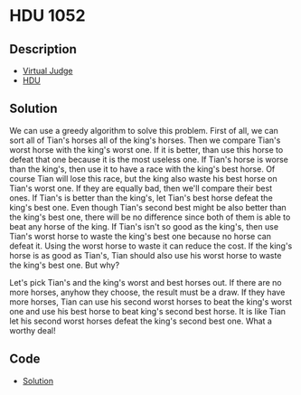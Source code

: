 # HDU 1052

## Description

- [Virtual Judge](https://vjudge.net/problem/HDU-1052)
- [HDU](http://acm.hdu.edu.cn/showproblem.php?pid=1052)

## Solution

We can use a greedy algorithm to solve this problem. First of all, we can sort all of Tian's horses all of the king's horses. Then we compare Tian's worst horse with the king's worst one. If it is better, than use this horse to defeat that one because it is the most useless one. If Tian's horse is worse than the king's, then use it to have a race with the king's best horse. Of course Tian will lose this race, but the king also waste his best horse on Tian's worst one. If they are equally bad, then we'll compare their best ones. If Tian's is better than the king's, let Tian's best horse defeat the king's best one. Even though Tian's second best might be also better than the king's best one, there will be no difference since both of them is able to beat any horse of the king. If Tian's isn't so good as the king's, then use Tian's worst horse to waste the king's best one because no horse can defeat it. Using the worst horse to waste it can reduce the cost. If the king's horse is as good as Tian's, Tian should also use his worst horse to waste the king's best one. But why?

Let's pick Tian's and the king's worst and best horses out. If there are no more horses, anyhow they choose, the result must be a draw. If they have more horses, Tian can use his second worst horses to beat the king's worst one and use his best horse to beat king's second best horse. It is like Tian let his second worst horses defeat the king's second best one. What a worthy deal!

## Code

- [Solution](HDU.1052.0.cpp)
